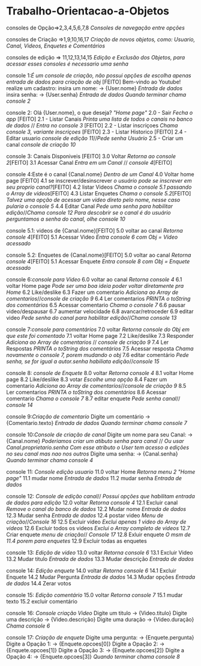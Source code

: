 # Trabalho-Orientacao-a-Objetos
consoles de Opção=>2,3,4,5,6,7,8 _Consoles de navegação entre opções_

consoles de Criação =>1,9,10,16,17 _Criação de novos objetos, como: Usuario, Canal, Videos, Enquetes e Comentários_

consoles de edição => 11,12,13,14,15 _Edição e Exclusão dos Objetos, para acessar esses consoles é necessario uma senha_

console 1:_É um console de criação, não possui opções de escolha apenas entrada de dados para criação de obj_ [FEITO]
    Bem-vindo ao Youtube!
    realize um cadastro:
    insira um nome: 
    -> {User.nome} _Entrada de dados_
    insira senha:
    -> {User.senha} _Entrada de dados_
    _Quando terminar chama console 2_

console 2: Olá {User.nome}, o que deseja? _"Home page"_ 
        2.0 - Sair _Fecha o app_ [FEITO]
        2.1 - Listar Canais _Printa uma lista de todos o canais no banco de dados_ // _Entra no console 3_ [FEITO]
        2.2 - Listar inscriçoes _Chama console 3, variante inscriçoes_ [FEITO]
        2.3 - Listar Historico [FEITO]
        2.4 - Editar usuario _console de edição 11_//_Pede senha Usuário_ 
        2.5 - Criar um canal _console de criação 10_
    
 console 3: Canais Disponiveis [FEITO]
        3.0 Voltar _Retorna ao console 2_[FEITO]
        3.1 Acessar Canal _Entra em um Canal_ // _console 4_[FEITO]

 console 4:Este é o canal {Canal.nome} _Dentro de um Canal_
        4.0 Voltar home page [FEITO]
        4.1 se inscrever/desinscrever _o usuário pode se inscrever em seu proprio canal?_[FEITO]
        4.2 listar Videos _Chama o console 5.1 passando o Array de videos_[FEITO]
        4.3 Listar Enquetes _Chama o console 5.2_[FEITO]
        _Talvez uma opção de acessar um video direto pelo nome, nesse caso pularia o console 5_
        4.4 Editar Canal _Pede uma senha para habilitar edição_//_Chama console 12_
        _Para descobrir se o canal é do usuário perguntamos a senha do canal, olhe console 10_

console 5.1: videos de {Canal.nome}[FEITO]
        5.0 voltar ao canal _Retorna console 4_[FEITO]
        5.1 Acessar Video _Entra console 6 com Obj = Video acessado_

console 5.2: Enquetes de {Canal.nome}[FEITO]
        5.0 voltar ao canal _Retorna console 4_[FEITO]
        5.1 Acessar Enquete _Entra console 8 com Obj = Enquete acessado_

console 6:_console para Video_
        6.0 voltar ao canal _Retorna console 4_
        6.1 voltar Home page _Pode ser uma boa ideia poder voltar diretamente pra Home_
        6.2 Like/deslike
        6.3 Fazer um comentario _Adiciona ao Array de comentarios_//_console de criação 9_
        6.4 Ler comentarios _PRINTA o toString dos comentários_ 
        6.5 Acessar comentario _Chama  o console 7_
        6.6 pausar video/despausar
        6.7 aumentar velocidade
        6.8 avancar/retroceder
        6.9 editar video _Pede senha do canal para habilitar edição_//_Chama console 13_

console 7:_console para comentários_
        7.0 voltar _Retorna console do Obj em que este foi comentado_
        7.1 voltar Home page
        7.2 Like/deslike
        7.3 Responder _Adiciona ao Array de comentarios_ // _console de criação 9_
        7.4 Ler Respostas _PRINTA o toString dos comentários_
        7.5 Acessar resposta _Chama novamente o console 7, porem mudando o obj_
        7.6 editar comentário _Pede senha, se for igual a autor.senha habiliata edição_//_console 15_

console 8: _console de Enquete_
        8.0 voltar _Retorna console 4_
        8.1 voltar Home page
        8.2 Like/deslike
        8.3 votar _Escolhe uma opção_
        8.4 Fazer um comentario _Adiciona ao Array de comentarios_//_console de criação 9_
        8.5 Ler comentarios _PRINTA o toString dos comentários_ 
        8.6 Acessar comentario _Chama o console 7_
        8.7 editar enquete _Pede senha canal_// _console 14_


console 9:_Criação de comentario_
    Digite um comentário
    -> {Comentario.texto} _Entrada de dados_
    _Quando terminar chama console 7_

console 10:_Console de criação de canal_
    Digite um nome para seu Canal:
    -> {Canal.nome}
    _Poderiamos criar um atibuto senha para canal_ // _Ou usar Canal.proprietario.senha_
    _Com esse atributo o User tem acesso a edições no seu canal mas nao nos outros_
    Digite uma senha:
    -> {Canal.senha}
    _Quando terminar chama console 4_

console 11: _Console edição usuario_
        11.0 voltar Home _Retorna menu 2 "Home page"_
        11.1 mudar nome _Entrada de dados_
        11.2 mudar senha _Entrada de dados_

console 12: _Console de edição canal_// _Possui opções que habilitam entrada de dados para edição_
        12.0 voltar _Retorna console 4_
        12.1 Excluir canal _Remove o canal do banco de dados_
        12.2 Mudar nome _Entrada de dados_
        12.3 Mudar senha _Entrada de dados_
        12.4 postar video _Menu de criação_//_Console 16_
        12.5 Excluir video _Exclui apenas 1 video do Array de videos_
        12.6 Excluir todos os videos _Exclui o Array completo de videos_
        12.7 Criar enquete _menu de criação_// _Console 17_
        12.8 Exluir enquete _O msm de 11.4 porem para enquetes_
        12.9 Excluir todas as enquetes

console 13: _Edição de video_
        13.0 voltar _Retorna console 6_
        13.1 Excluir Video
        13.2 Mudar titulo _Entrada de dados_
        13.3 Mudar descrição _Entrada de dados_

console 14: _Edição enquete_
        14.0 voltar _Retorna console 6_
        14.1 Excluir Enquete
        14.2 Mudar Pergunta _Entrada de dados_
        14.3 Mudar opções _Entrada de dados_
        14.4 Zerar votos

console 15: _Edição comentário_
        15.0 voltar _Retorna console 7_
        15.1 mudar texto
        15.2 excluir comentário

console 16: _Console criação Video_
    Digite um titulo
    -> {Video.titulo}
    Digite uma descrição
    -> {Video.descrição}
    Digite uma duração
    -> {Video.duração}
    _Chama console 6_

console 17: _Criação de enquete_
    Digite uma pergunta:
    -> {Enquete.pergunta}
    Digite a Opação 1:
    -> {Enquete.opcoes[0]}
    Digite a Opação 2:
    -> {Enquete.opcoes[1]}
    Digite a Opação 3:
    -> {Enquete.opcoes[2]}
    Digite a Opação 4:
    -> {Enquete.opcoes[3]}
    _Quando terminar chama console 8_